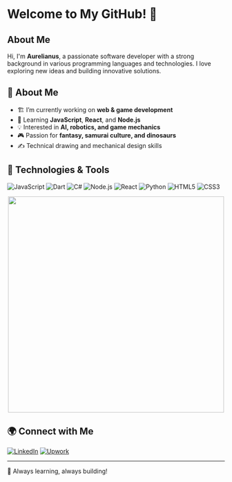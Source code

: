 
# Welcome to My GitHub! 🐉

## About Me
Hi, I'm **Aurelianus**, a passionate software developer with a strong background in various programming languages and technologies. I love exploring new ideas and building innovative solutions.

## 🧐 About Me  
- 🏗️ I’m currently working on **web & game development**  
- 🌱 Learning **JavaScript**, **React**, and **Node.js**  
- 💡 Interested in **AI, robotics, and game mechanics**  
- 🎮 Passion for **fantasy, samurai culture, and dinosaurs**  
- ✍️ Technical drawing and mechanical design skills  

## 🔧 Technologies & Tools

![JavaScript](https://img.shields.io/badge/-JavaScript-F7DF1E?style=flat-square&logo=javascript&logoColor=black)
![Dart](https://img.shields.io/badge/-Dart-0175C2?style=flat-square&logo=dart&logoColor=white)
![C#](https://img.shields.io/badge/-C%23-239120?style=flat-square&logo=c-sharp&logoColor=white)
![Node.js](https://img.shields.io/badge/-Node.js-339933?style=flat-square&logo=node.js&logoColor=white)
![React](https://img.shields.io/badge/-React-61DAFB?style=flat-square&logo=react&logoColor=black)
![Python](https://img.shields.io/badge/-Python-3776AB?style=flat-square&logo=python&logoColor=white)
![HTML5](https://img.shields.io/badge/-HTML5-E34F26?style=flat-square&logo=html5&logoColor=white)
![CSS3](https://img.shields.io/badge/-CSS3-1572B6?style=flat-square&logo=css3)

<p align="center">  
  <img src="https://private-user-images.githubusercontent.com/133513450/422010291-b6454b2d-3712-4b20-982e-6d051dd8115b.png?jwt=eyJhbGciOiJIUzI1NiIsInR5cCI6IkpXVCJ9.eyJpc3MiOiJnaXRodWIuY29tIiwiYXVkIjoicmF3LmdpdGh1YnVzZXJjb250ZW50LmNvbSIsImtleSI6ImtleTUiLCJleHAiOjE3NDE4MDEyMTUsIm5iZiI6MTc0MTgwMDkxNSwicGF0aCI6Ii8xMzM1MTM0NTAvNDIyMDEwMjkxLWI2NDU0YjJkLTM3MTItNGIyMC05ODJlLTZkMDUxZGQ4MTE1Yi5wbmc_WC1BbXotQWxnb3JpdGhtPUFXUzQtSE1BQy1TSEEyNTYmWC1BbXotQ3JlZGVudGlhbD1BS0lBVkNPRFlMU0E1M1BRSzRaQSUyRjIwMjUwMzEyJTJGdXMtZWFzdC0xJTJGczMlMkZhd3M0X3JlcXVlc3QmWC1BbXotRGF0ZT0yMDI1MDMxMlQxNzM1MTVaJlgtQW16LUV4cGlyZXM9MzAwJlgtQW16LVNpZ25hdHVyZT1kNWJjNTI3ZGFjNjdmNWFkZTllZjliYjI5MjlmYTk0NTMzN2Q3Yzg3NzMxM2ZiMDM2YTEyODIyNDU1MGQyZGJlJlgtQW16LVNpZ25lZEhlYWRlcnM9aG9zdCJ9.DyfAkWIlsP2rXu1_jtxSGfrnnjsYWMgGow1fU3on-w4" width="500px"/>  
</p>

## 🌍 Connect with Me

[![LinkedIn](https://img.shields.io/badge/-LinkedIn-0077B5?style=flat-square&logo=linkedin&logoColor=white)](https://www.linkedin.com/in/orhun-ta%C5%9F-469696203/)
[![Upwork](https://img.shields.io/badge/-Upwork-6FDA44?style=flat-square&logo=upwork&logoColor=white)](https://www.upwork.com/freelancers/~010d7fbf66c19efb1d)

---
🚀 Always learning, always building!
